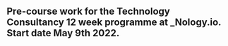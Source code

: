 ## Pre-course work for the Technology Consultancy 12 week programme at \_Nology.io. Start date May 9th 2022.
